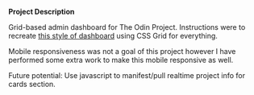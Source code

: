 **Project Description**

Grid-based admin dashboard for The Odin Project. Instructions were to recreate [this style of dashboard](https://orzcode.github.io/grid-dash/dashboard-project.png) using CSS Grid for everything.

Mobile responsiveness was not a goal of this project however I have performed some extra work to make this mobile responsive as well. 

Future potential: Use javascript to manifest/pull realtime project info for cards section.
